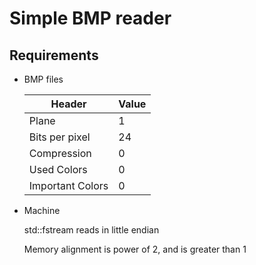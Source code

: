 # Simple BMP reader

## Requirements
- BMP files

  | Header           | Value |
  | ---------------- | ----- |
  | Plane            | 1     |
  | Bits per pixel   | 24    |
  | Compression      | 0     |
  | Used Colors      | 0     |
  | Important Colors | 0     |
- Machine

  std::fstream reads in little endian

  Memory alignment is power of 2, and is greater than 1
